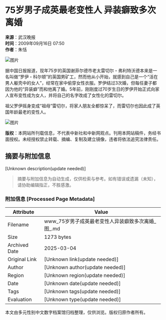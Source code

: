 # 75岁男子成英最老变性人 异装癖致多次离婚

**来源**：武汉晚报  
**时间**：2009年09月16日 07:50  
**作者**：朱恬

![图片](http://i2.chinanews.com/zwimg/01.jpg)

据中国日报报道，现年75岁的英国谢菲尔德市老太雷切尔・弗利特沃德本来是一名叫做“罗伊・科尔顿”的英国男矿工，然而他从小开始，就感到自己是一个“活在男人躯壳中的女人”，经常在家中偷穿女性衣服。罗伊结过3次婚，但每任妻子都因为他的“异装癖”而和他离了婚。5年前，刚刚度过70岁生日的罗伊开始正式向家人宣布变性成为女人，并将自己的名字改成了女性化的雷切尔。

祖父罗伊摇身变成“祖母”雷切尔，将家人朋友全都惊呆了，而雷切尔也因此成了英国年龄最老的变性人。

![图片](http://www.chinanews.com.cn/fileftp/2009/01/2009-01-14/U76P4T47D10146F972DT20090114134657.jpg)

**版权**：本网站所刊载信息，不代表中新社和中新网观点。刊用本网站稿件，务经书面授权。未经授权禁止转载、摘编、复制及建立镜像，违者将依法追究法律责任。
<!-- tcd_original_link http://www.chinanews.com.cn/life/news/2009/09-16/1868283.shtml -->


## 摘要与附加信息

<!-- tcd_abstract -->
[Unknown description(update needed)]
<!-- tcd_abstract_end -->

> 摘要与附加信息为自动生成，仅供检索与参考。如有错误或遗漏（未知），请协助编辑指正，不胜感激。

### 附加信息 [Processed Page Metadata]

| Attribute       | Value                                  |
|-----------------|----------------------------------------|
| Filename        | www_75岁男子成英最老变性人异装癖致多次离婚_图_.md                             |
| Size            | 1273 bytes                           |
| Archived Date   | 2025-03-04                             |
| Original Link   | [Unknown link(update needed)]                       |
| Author          | [Unknown author(update needed)]                               |
| Region          | [Unknown region(update needed)]                               |
| Date            | [Unknown date(update needed)]                                 |
| Tags            | [Unknown tags(update needed)]                                 |
| Evaluation            | [Unknown type(update needed)]                                 |
<!-- tcd_table_end -->

本文由多元性别中文数字档案馆归档整理，仅供浏览。版权归原作者所有。

